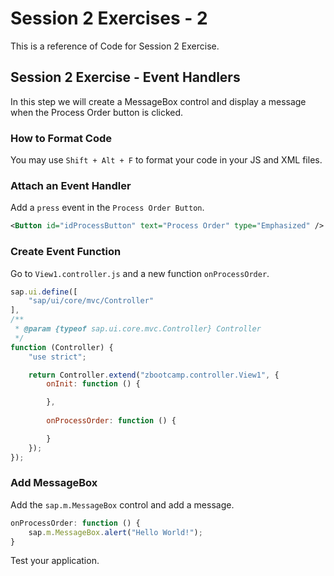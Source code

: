 # Session 2 Exercises - 2
This is a reference of Code for Session 2 Exercise.

## Session 2 Exercise - Event Handlers
In this step we will create a MessageBox control and display a message when the Process Order button is clicked. 

### How to Format Code
You may use `Shift + Alt + F` to format your code in your JS and XML files. 

### Attach an Event Handler
Add a `press` event in the `Process Order Button`.
```xml
<Button id="idProcessButton" text="Process Order" type="Emphasized" />
```

### Create Event Function
Go to `View1.controller.js` and a new function `onProcessOrder`.
```js
sap.ui.define([
    "sap/ui/core/mvc/Controller"
],
/**
 * @param {typeof sap.ui.core.mvc.Controller} Controller
 */
function (Controller) {
    "use strict";

    return Controller.extend("zbootcamp.controller.View1", {
        onInit: function () {

        }, 
        
        onProcessOrder: function () {

        }
    });
});
```

### Add MessageBox
Add the `sap.m.MessageBox` control and add a message. 
```js
onProcessOrder: function () {
    sap.m.MessageBox.alert("Hello World!");
}
```

Test your application.

